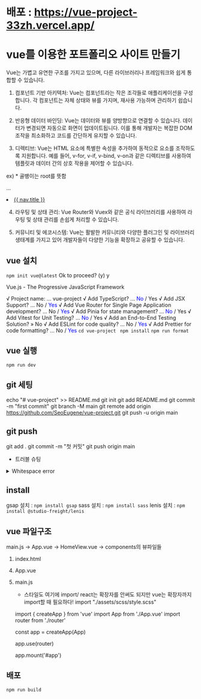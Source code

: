 # 배포 : https://vue-project-33zh.vercel.app/
# vue를 이용한 포트폴리오 사이트 만들기
 Vue는 가볍고 유연한 구조를 가지고 있으며, 다른 라이브러리나 프레임워크와 쉽게 통합할 수 있습니다.
 1. 컴포넌트 기반 아키텍처: Vue는 컴포넌트라는 작은 조각들로 애플리케이션을 구성합니다. 각 컴포넌트는 자체 상태와 뷰를 가지며, 재사용 가능하며 관리하기 쉽습니다.

 2. 반응형 데이터 바인딩: Vue는 데이터와 뷰를 양방향으로 연결할 수 있습니다. 데이터가 변경되면 자동으로 화면이 업데이트됩니다. 이를 통해 개발자는 복잡한 DOM 조작을 최소화하고 코드를 간단하게 유지할 수 있습니다.

 3. 디렉티브: Vue는 HTML 요소에 특별한 속성을 추가하여 동적으로 요소를 조작하도록 지원합니다. 예를 들어, v-for, v-if, v-bind, v-on과 같은 디렉티브를 사용하여 템플릿과 데이터 간의 상호 작용을 제어할 수 있습니다.

 ex) * 골뱅이는 root를 뜻함
<script setup>
    import { headerNav } from "@/constants/index"
</script>
...
<li v-for="(nav, key) in headerNav" key="key">
    <a href="nav.url">{{ nav.title }}</a>
</li>

 4. 라우팅 및 상태 관리: Vue Router와 Vuex와 같은 공식 라이브러리를 사용하여 라우팅 및 상태 관리를 손쉽게 처리할 수 있습니다.

 5. 커뮤니티 및 에코시스템: Vue는 활발한 커뮤니티와 다양한 플러그인 및 라이브러리 생태계를 가지고 있어 개발자들이 다양한 기능을 확장하고 공유할 수 있습니다.

## vue 설치
`npm init vue@latest`
Ok to proceed? (y) y

Vue.js - The Progressive JavaScript Framework

√ Project name: ... vue-project
√ Add TypeScript? ... <span style="color:blue">No</span> / Yes
√ Add JSX Support? ... No / <span style="color:blue">Yes</span>
√ Add Vue Router for Single Page Application development? ... No / <span style="color:blue">Yes</span>
√ Add Pinia for state management? ... <span style="color:blue">No</span> / Yes
√ Add Vitest for Unit Testing? ... <span style="color:blue">No</span> / Yes
√ Add an End-to-End Testing Solution? » No
√ Add ESLint for code quality? ... No / <span style="color:blue">Yes</span>
√ Add Prettier for code formatting? ... No / <span style="color:blue">Yes</span>
`cd vue-project`
` npm install`
`npm run format   `

## vue 실행
` npm run dev `

## git 세팅
echo "# vue-project" >> README.md
git init
git add README.md
git commit -m "first commit"
git branch -M main
git remote add origin https://github.com/SeoEugene/vue-project.git
git push -u origin main

## git push
git add .
git commit -m "첫 커밋"
git push origin main

* 트러블 슈팅
<details>
<summary>Whitespace error</summary>
유닉스 시스템에서는 한 줄의 끝이 LF(Line Feed)로 이루어지는 반면,
윈도우에서는 줄 하나가 CR(Carriage Return)와 LF(Line Feed), 즉 CRLF로 이루어지는데
Git이 이 둘 중 어느 쪽을 선택할지 혼란해 생기는 오류

`git config --global core.autocrlf true // 시스템 전체에 적용`
`git config core.autocrlf true // 해당 프로젝트에만 적용`
이렇게 하게되면 개발자가 git에 코드를 추가했을 때는 CRLF를 LF로 변환해주고,
git의 코드를 개발자가 조회할 때는 LF를 CRLF로 변환해준다고 한다.
</details>

## install
gsap 설치 : `npm install gsap`
sass 설치 : `npm install sass`
lenis 설치 : `npm install @studio-freight/lenis`

## vue 파일구조
main.js -> App.vue -> HomeView.vue -> components의 뷰파일들

1. index.html
 <div id="app"></div>
  <script type="module" src="/src/main.js"><script>
2. src

 1) components (vue파일)

 2) router (js파일)

 3) views (vue파일)
    HomeView.vue
    <script setup>
        import SkipSection from '../components/SkipSection.vue';
        import HeaderSection from '../components/HeaderSection.vue';
        import IntoroSection from '../components/IntoroSection.vue';
        import SkillSection from '../components/SkillSection.vue';
        import SiteSection from '../components/SiteSection.vue';
        import PortSection from '../components/PortSection.vue';
        import ContactSection from '../components/ContactSection.vue';
        import FooterSection from '../components/FooterSection.vue';
    </script>

<template>
  <SkipSection />
  <HeaderSection />
  <main id="main" role="main">
    <IntoroSection />
    <SkillSection />
    <SiteSection />
    <PortSection />
    <ContactSection />
  </main>
  <FooterSection />
</template>

 4) App.vue
    <script setup>
        import { RouterView } from "vue-router"
    </script>
    <template>
        <RouterView />
    </template>

 5) main.js
    * 스타일도 여기에 import/ react는 확장자를 안써도 되지만 vue는 확장자까지 import할 때 필요하다!
    import "./assets/scss/style.scss"

    import { createApp } from 'vue'
    import App from './App.vue'
    import router from './router'

    const app = createApp(App)

    app.use(router)

    app.mount('#app')



## 배포
`npm run build`

